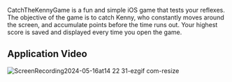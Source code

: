 CatchTheKennyGame is a fun and simple iOS game that tests your reflexes. The objective of the game is to catch Kenny, who constantly moves around the screen, and accumulate points before the time runs out. Your highest score is saved and displayed every time you open the game.





## Application Video

![ScreenRecording2024-05-16at14 22 31-ezgif com-resize](https://github.com/ademmergen/CatchTheKennyGame/assets/159759443/6ad2539f-5e97-4fab-b71f-36aebe08390a)

